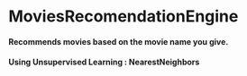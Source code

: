 # MoviesRecomendationEngine
#### Recommends movies based on the movie name you give.
#### Using Unsupervised Learning : NearestNeighbors

